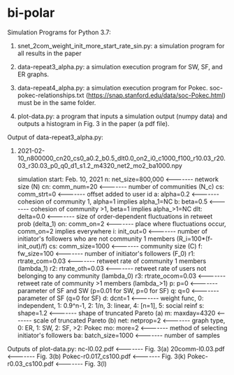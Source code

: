 # bi-polar

Simulation Programs for Python 3.7:

1. snet_2com_weight_init_more_start_rate_sin.py: 
    a simulation program for all results in the paper
    
2. data-repeat3_alpha.py: 
    a simulation execution program for SW, SF, and ER graphs.
    
3. data-repeat4_alpha.py: 
    a simulation execution program for Pokec.
    soc-pokec-relationships.txt (https://snap.stanford.edu/data/soc-Pokec.html) must be in the same folder.

4. plot-data.py: 
    a program that inputs a simulation output (numpy data) and outputs a histogram in Fig. 3 in the paper (a pdf file).

Output of data-repeat3_alpha.py:
 
1. 2021-02-10_n800000_cn20_cs0_a0.2_b0.5_dlt0.0_on2_i0_c1000_f100_r10.03_r20.03_r30.03_p0_q0_d1_s1.2_m4320_net2_mo2_ba1000.npy

    simulation start: Feb. 10, 2021
    n: net_size=800,000     <------- network size (N)
    cn: comm_num=20         <------- number of communities (N_c)
    cs: comm_strt=0         <------- offset added to user id
    a: alpha=0.2            <------- cohesion of community 1, alpha=1 implies alpha_1=NC
    b: beta=0.5             <------- cohesion of community >1, beta=1 implies alpha_>1=NC
    dlt: delta=0.0          <------- size of order-dependent fluctuations in retweet prob (delta_1)
    on: comm_on=2           <------- place where fluctuations occur, comm_on=2 implies everywhere
    i: init_out=0           <------- number of initiator's followers who are not community 1 members (R_i=100*(f-init_out)/f)
    cs: comm_size=1000      <------- community size (C)
    f: fw_size=100          <------- number of initiator's followers (F_0)
    r1: rtrate_com=0.03     <------- retweet rate of community 1 members (lambda_1)
    r2: rtrate_oth=0.03     <------- retweet rate of users not belonging to any community (lambda_0)
    r3: rtrate_ocom=0.03    <------- retweet rate of community >1 members (lambda_>1)
    p: p=0                  <------- parameter of SF and SW (p=0.01 for SW, p=0 for SF)
    q: q=0                  <------- parameter of SF (q=0 for SF)
    d: dcnt=1               <------- weight func, 0: independent, 1: 0.9^n-1, 2: 1/n, 3: linear, 4: [n=1], 5: social reinf
    s: shape=1.2            <------- shape of truncated Pareto (a)
    m: maxday=4320          <------- scale of truncated Pareto (b)
    net: netprop=2          <------- graph type, 0: ER, 1: SW, 2: SF, >2: Pokec
    mo: more=2              <------- method of selecting initiator's followers
    ba: batch_size=1000     <------- number of samples

Outputs of plot-data.py:
    nc-l0.02.pdf            <------- Fig. 3(a)
    20comm-l0.03.pdf        <------- Fig. 3(b)
    Pokec-r0.017_cs100.pdf  <------- Fig. 3(k)
    Pokec-r0.03_cs100.pdf   <------- Fig. 3(l)
    